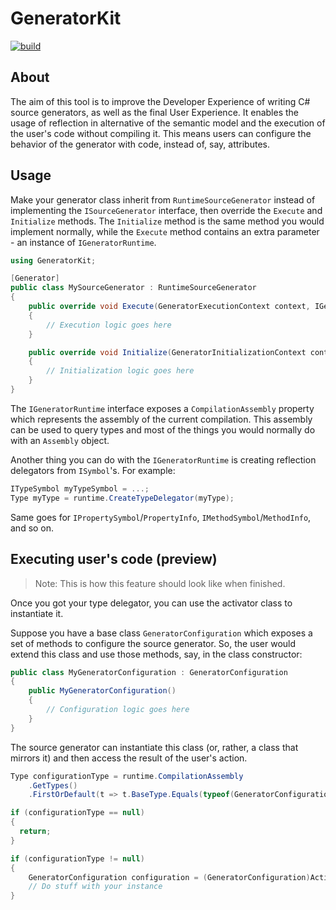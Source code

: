 # GeneratorKit

[![build](https://github.com/GianvitoDifilippo/GeneratorKit/actions/workflows/ci.yml/badge.svg)](https://github.com/GianvitoDifilippo/GeneratorKit/actions?query=workflow%3ACI)

## About

The aim of this tool is to improve the Developer Experience of writing C# source generators, as well as the final User Experience. It enables the usage of reflection in alternative of the semantic model and the execution of the user's code without compiling it. This means users can configure the behavior of the generator with code, instead of, say, attributes.

## Usage

Make your generator class inherit from `RuntimeSourceGenerator` instead of implementing the `ISourceGenerator` interface, then override the `Execute` and `Initialize` methods. The `Initialize` method is the same method you would implement normally, while the `Execute` method contains an extra parameter - an instance of `IGeneratorRuntime`.

```csharp
using GeneratorKit;

[Generator]
public class MySourceGenerator : RuntimeSourceGenerator
{
    public override void Execute(GeneratorExecutionContext context, IGeneratorRuntime runtime)
    {
        // Execution logic goes here
    }

    public override void Initialize(GeneratorInitializationContext context)
    {
        // Initialization logic goes here
    }
}
```

The `IGeneratorRuntime` interface exposes a `CompilationAssembly` property which represents the assembly of the current compilation. This assembly can be used to query types and most of the things you would normally do with an `Assembly` object.

Another thing you can do with the `IGeneratorRuntime` is creating reflection delegators from `ISymbol`'s. For example:


```csharp
ITypeSymbol myTypeSymbol = ...;
Type myType = runtime.CreateTypeDelegator(myType);
```

Same goes for `IPropertySymbol`/`PropertyInfo`, `IMethodSymbol`/`MethodInfo`, and so on.

## Executing user's code (preview)

> Note: This is how this feature should look like when finished.

Once you got your type delegator, you can use the activator class to instantiate it.

Suppose you have a base class `GeneratorConfiguration` which exposes a set of methods to configure the source generator. So, the user would extend this class and use those methods, say, in the class constructor:

```csharp
public class MyGeneratorConfiguration : GeneratorConfiguration
{
    public MyGeneratorConfiguration()
    {
        // Configuration logic goes here
    }
}
```

The source generator can instantiate this class (or, rather, a class that mirrors it) and then access the result of the user's action.

```csharp
Type configurationType = runtime.CompilationAssembly
    .GetTypes()
    .FirstOrDefault(t => t.BaseType.Equals(typeof(GeneratorConfiguration)));

if (configurationType == null)
{
  return;
}

if (configurationType != null)
{
    GeneratorConfiguration configuration = (GeneratorConfiguration)Activator.CreateInstance(configurationType);
    // Do stuff with your instance
}
```